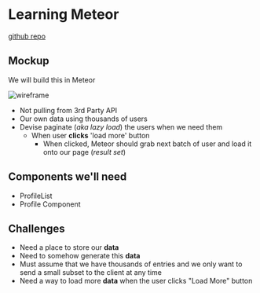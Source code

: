 # Learning Meteor

[github repo](https://github.com/StephenGrider/MeteorCasts)

## Mockup
We will build this in Meteor

![wireframe](https://i.imgur.com/xZkOIvo.png)

* Not pulling from 3rd Party API
* Our own data using thousands of users
* Devise paginate (_aka lazy load_) the users when we need them
    - When user **clicks** 'load more' button
        + When clicked, Meteor should grab next batch of user and load it onto our page (_result set_)

## Components we'll need
* ProfileList
* Profile Component

## Challenges
* Need a place to store our **data**
* Need to somehow generate this **data**
* Must assume that we have thousands of entries and we only want to send a small subset to the client at any time
* Need a way to load more **data** when the user clicks "Load More" button


